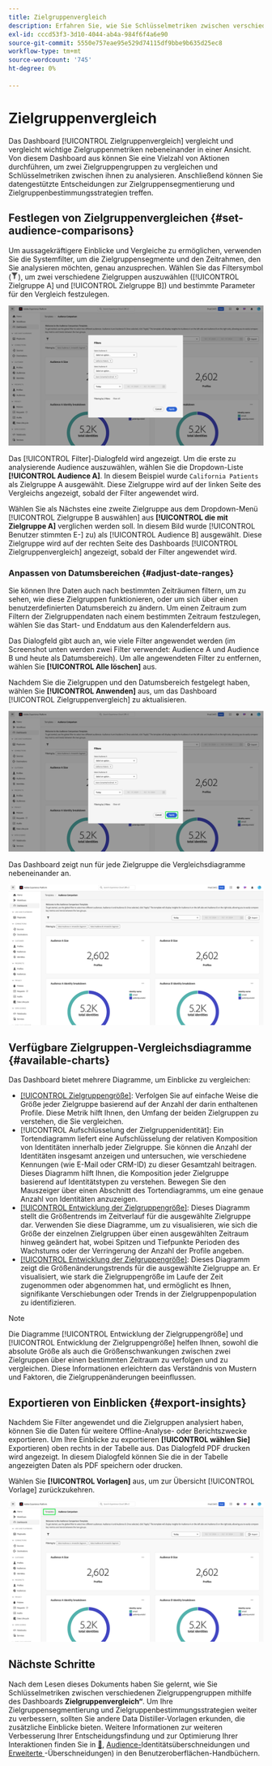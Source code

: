 ```yaml
---
title: Zielgruppenvergleich
description: Erfahren Sie, wie Sie Schlüsselmetriken zwischen verschiedenen Zielgruppengruppen mithilfe des Dashboards für den Zielgruppenvergleich vergleichen. Festlegen von Zielgruppenfiltern, Analysieren von Trends und Exportieren von Einblicken für datengesteuerte Entscheidungen
exl-id: cccd53f3-3d10-4044-ab4a-984f6f4a6e90
source-git-commit: 5550e757eae95e529d74115df9bbe9b635d25ec8
workflow-type: tm+mt
source-wordcount: '745'
ht-degree: 0%

---
```


# Zielgruppenvergleich

Das Dashboard [!UICONTROL Zielgruppenvergleich] vergleicht und vergleicht wichtige Zielgruppenmetriken nebeneinander in einer Ansicht. Von diesem Dashboard aus können Sie eine Vielzahl von Aktionen durchführen, um zwei Zielgruppengruppen zu vergleichen und Schlüsselmetriken zwischen ihnen zu analysieren. Anschließend können Sie datengestützte Entscheidungen zur Zielgruppensegmentierung und Zielgruppenbestimmungsstrategien treffen.

## Festlegen von Zielgruppenvergleichen {#set-audience-comparisons}

Um aussagekräftigere Einblicke und Vergleiche zu ermöglichen, verwenden Sie die Systemfilter, um die Zielgruppensegmente und den Zeitrahmen, den Sie analysieren möchten, genau anzusprechen. Wählen Sie das Filtersymbol (![Das Filtersymbol.](../../../images/icons/filter-icon-white.png)), um zwei verschiedene Zielgruppen auszuwählen ([!UICONTROL Zielgruppe A] und [!UICONTROL Zielgruppe B]) und bestimmte Parameter für den Vergleich festzulegen.

![Das Dialogfeld „Filter“ im Dashboard für den Zielgruppenvergleich.](../../images/sql-insights-query-pro-mode/templates/audience-comparison-filters.png)

Das [!UICONTROL Filter]-Dialogfeld wird angezeigt. Um die erste zu analysierende Audience auszuwählen, wählen Sie die Dropdown-Liste **[!UICONTROL Audience A]**. In diesem Beispiel wurde `California Patients` als Zielgruppe A ausgewählt. Diese Zielgruppe wird auf der linken Seite des Vergleichs angezeigt, sobald der Filter angewendet wird.

Wählen Sie als Nächstes eine zweite Zielgruppe aus dem Dropdown-Menü [!UICONTROL Zielgruppe B auswählen] aus **[!UICONTROL die mit Zielgruppe A]** verglichen werden soll. In diesem Bild wurde [!UICONTROL Benutzer stimmten E-] zu) als [!UICONTROL Audience B] ausgewählt. Diese Zielgruppe wird auf der rechten Seite des Dashboards [!UICONTROL Zielgruppenvergleich] angezeigt, sobald der Filter angewendet wird.

### Anpassen von Datumsbereichen {#adjust-date-ranges}

Sie können Ihre Daten auch nach bestimmten Zeiträumen filtern, um zu sehen, wie diese Zielgruppen funktionieren, oder um sich über einen benutzerdefinierten Datumsbereich zu ändern. Um einen Zeitraum zum Filtern der Zielgruppendaten nach einem bestimmten Zeitraum festzulegen, wählen Sie das Start- und Enddatum aus den Kalenderfeldern aus.

Das Dialogfeld gibt auch an, wie viele Filter angewendet werden (im Screenshot unten werden zwei Filter verwendet: Audience A und Audience B und heute als Datumsbereich). Um alle angewendeten Filter zu entfernen, wählen Sie **[!UICONTROL Alle löschen]** aus.

Nachdem Sie die Zielgruppen und den Datumsbereich festgelegt haben, wählen Sie **[!UICONTROL Anwenden]** aus, um das Dashboard [!UICONTROL Zielgruppenvergleich] zu aktualisieren.

![Das Dialogfeld „Filter“ im Dashboard für den Zielgruppenvergleich mit hervorgehobener Option „Anwenden“.](../../images/sql-insights-query-pro-mode/templates/audience-comparison-filters-apply.png)

Das Dashboard zeigt nun für jede Zielgruppe die Vergleichsdiagramme nebeneinander an.

![Das Dashboard für den Zielgruppenvergleich mit mehreren Diagrammen, in denen die Metriken für jede Zielgruppe verglichen werden.](../../images/sql-insights-query-pro-mode/templates/audience-comparison-dashboard.png)

## Verfügbare Zielgruppen-Vergleichsdiagramme {#available-charts}

<!-- Potentially could expand this section to include images of each widget.  -->

Das Dashboard bietet mehrere Diagramme, um Einblicke zu vergleichen:

- [[!UICONTROL Zielgruppengröße]](../../guides/audiences.md#audience-size): Verfolgen Sie auf einfache Weise die Größe jeder Zielgruppe basierend auf der Anzahl der darin enthaltenen Profile. Diese Metrik hilft Ihnen, den Umfang der beiden Zielgruppen zu verstehen, die Sie vergleichen.
- [!UICONTROL Aufschlüsselung der Zielgruppenidentität]: Ein Tortendiagramm liefert eine Aufschlüsselung der relativen Komposition von Identitäten innerhalb jeder Zielgruppe. Sie können die Anzahl der Identitäten insgesamt anzeigen und untersuchen, wie verschiedene Kennungen (wie E-Mail oder CRM-ID) zu dieser Gesamtzahl beitragen. Dieses Diagramm hilft Ihnen, die Komposition jeder Zielgruppe basierend auf Identitätstypen zu verstehen. Bewegen Sie den Mauszeiger über einen Abschnitt des Tortendiagramms, um eine genaue Anzahl von Identitäten anzuzeigen.
- [[!UICONTROL Entwicklung der Zielgruppengröße]](../../guides/audiences.md#audience-size-trend): Dieses Diagramm stellt die Größentrends im Zeitverlauf für die ausgewählte Zielgruppe dar. Verwenden Sie diese Diagramme, um zu visualisieren, wie sich die Größe der einzelnen Zielgruppen über einen ausgewählten Zeitraum hinweg geändert hat, wobei Spitzen und Tiefpunkte Perioden des Wachstums oder der Verringerung der Anzahl der Profile angeben.
- [[!UICONTROL Entwicklung der Zielgruppengröße]](../../guides/audiences.md#audience-size-change-trend): Dieses Diagramm zeigt die Größenänderungstrends für die ausgewählte Zielgruppe an. Er visualisiert, wie stark die Zielgruppengröße im Laufe der Zeit zugenommen oder abgenommen hat, und ermöglicht es Ihnen, signifikante Verschiebungen oder Trends in der Zielgruppenpopulation zu identifizieren.

>[!NOTE]
>
>Die Diagramme [!UICONTROL Entwicklung der Zielgruppengröße] und [!UICONTROL Entwicklung der Zielgruppengröße] helfen Ihnen, sowohl die absolute Größe als auch die Größenschwankungen zwischen zwei Zielgruppen über einen bestimmten Zeitraum zu verfolgen und zu vergleichen. Diese Informationen erleichtern das Verständnis von Mustern und Faktoren, die Zielgruppenänderungen beeinflussen.

## Exportieren von Einblicken {#export-insights}

Nachdem Sie Filter angewendet und die Zielgruppen analysiert haben, können Sie die Daten für weitere Offline-Analyse- oder Berichtszwecke exportieren. Um Ihre Einblicke zu exportieren **[!UICONTROL wählen Sie]** Exportieren) oben rechts in der Tabelle aus. Das Dialogfeld PDF drucken wird angezeigt. In diesem Dialogfeld können Sie die in der Tabelle angezeigten Daten als PDF speichern oder drucken.

Wählen Sie **[!UICONTROL Vorlagen]** aus, um zur Übersicht [!UICONTROL Vorlage] zurückzukehren.

![Die Ansicht „Erweiterte Zielgruppe überschneidet“ mit hervorgehobenen Vorlagen.](../../images/sql-insights-query-pro-mode/templates/navigation.png)

## Nächste Schritte

Nach dem Lesen dieses Dokuments haben Sie gelernt, wie Sie Schlüsselmetriken zwischen verschiedenen Zielgruppengruppen mithilfe des Dashboards **Zielgruppenvergleich“**. Um Ihre Zielgruppensegmentierung und Zielgruppenbestimmungsstrategien weiter zu verbessern, sollten Sie andere Data Distiller-Vorlagen erkunden, die zusätzliche Einblicke bieten. Weitere Informationen zur weiteren Verbesserung Ihrer Entscheidungsfindung und zur Optimierung Ihrer Interaktionen finden Sie in [&#128279;](./trends.md), [Audience-](./identity-overlaps.md)Identitätsüberschneidungen und [Erweiterte ](./overlaps.md)-Überschneidungen) in den Benutzeroberflächen-Handbüchern.
